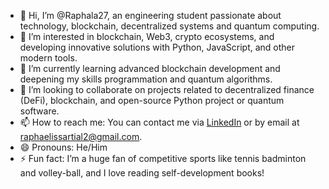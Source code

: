 - 👋 Hi, I’m @Raphala27, an engineering student passionate about technology, blockchain, decentralized systems and quantum computing.
- 👀 I’m interested in blockchain, Web3, crypto ecosystems, and developing innovative solutions with Python, JavaScript, and other modern tools.
- 🌱 I’m currently learning advanced blockchain development and deepening my skills programmation and quantum algorithms.
- 💞️ I’m looking to collaborate on projects related to decentralized finance (DeFi), blockchain, and open-source Python project or quantum software.
- 📫 How to reach me: You can contact me via [LinkedIn](https://www.linkedin.com/in/raphael-issartial) or by email at raphaelissartial2@gmail.com.
- 😄 Pronouns: He/Him
- ⚡ Fun fact: I’m a huge fan of competitive sports like tennis badminton and volley-ball, and I love reading self-development books!

<!---
Raphala27/Raphala27 is a ✨ special ✨ repository because its `README.md` (this file) appears on your GitHub profile.
You can click the Preview link to take a look at your changes.
--->
